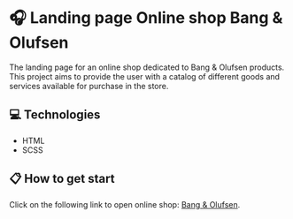 # 🎧 Landing page Online shop Bang & Olufsen
The landing page for an online shop dedicated to Bang & Olufsen products. This project aims to provide the user with a catalog of different goods and services available for purchase in the store.

## 💻 Technologies
* HTML
* SCSS

## 📋 How to get start

Click on the following link to open online shop: [Bang & Olufsen](https://irynabolbat.github.io/landing-page_bang-olufsen/).
